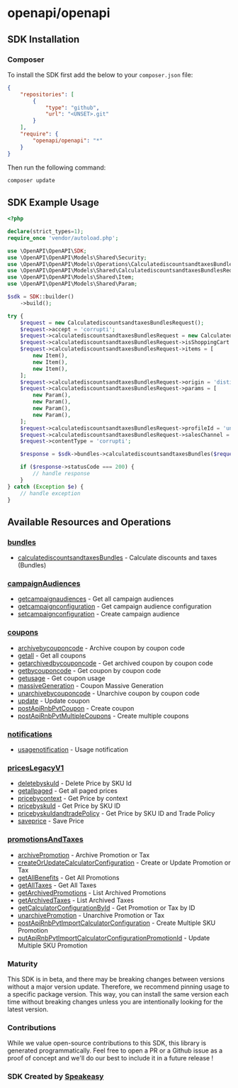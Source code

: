 # openapi/openapi

<!-- Start SDK Installation -->
## SDK Installation

### Composer

To install the SDK first add the below to your `composer.json` file:

```json
{
    "repositories": [
        {
            "type": "github",
            "url": "<UNSET>.git"
        }
    ],
    "require": {
        "openapi/openapi": "*"
    }
}
```

Then run the following command:

```bash
composer update
```
<!-- End SDK Installation -->

## SDK Example Usage
<!-- Start SDK Example Usage -->
```php
<?php

declare(strict_types=1);
require_once 'vendor/autoload.php';

use \OpenAPI\OpenAPI\SDK;
use \OpenAPI\OpenAPI\Models\Shared\Security;
use \OpenAPI\OpenAPI\Models\Operations\CalculatediscountsandtaxesBundlesRequest;
use \OpenAPI\OpenAPI\Models\Shared\CalculatediscountsandtaxesBundlesRequest;
use \OpenAPI\OpenAPI\Models\Shared\Item;
use \OpenAPI\OpenAPI\Models\Shared\Param;

$sdk = SDK::builder()
    ->build();

try {
    $request = new CalculatediscountsandtaxesBundlesRequest();
    $request->accept = 'corrupti';
    $request->calculatediscountsandtaxesBundlesRequest = new CalculatediscountsandtaxesBundlesRequest();
    $request->calculatediscountsandtaxesBundlesRequest->isShoppingCart = false;
    $request->calculatediscountsandtaxesBundlesRequest->items = [
        new Item(),
        new Item(),
        new Item(),
    ];
    $request->calculatediscountsandtaxesBundlesRequest->origin = 'distinctio';
    $request->calculatediscountsandtaxesBundlesRequest->params = [
        new Param(),
        new Param(),
        new Param(),
        new Param(),
    ];
    $request->calculatediscountsandtaxesBundlesRequest->profileId = 'unde';
    $request->calculatediscountsandtaxesBundlesRequest->salesChannel = 'nulla';
    $request->contentType = 'corrupti';

    $response = $sdk->bundles->calculatediscountsandtaxesBundles($request);

    if ($response->statusCode === 200) {
        // handle response
    }
} catch (Exception $e) {
    // handle exception
}
```
<!-- End SDK Example Usage -->

<!-- Start SDK Available Operations -->
## Available Resources and Operations


### [bundles](docs/bundles/README.md)

* [calculatediscountsandtaxesBundles](docs/bundles/README.md#calculatediscountsandtaxesbundles) - Calculate discounts and taxes (Bundles)

### [campaignAudiences](docs/campaignaudiences/README.md)

* [getcampaignaudiences](docs/campaignaudiences/README.md#getcampaignaudiences) - Get all campaign audiences
* [getcampaignconfiguration](docs/campaignaudiences/README.md#getcampaignconfiguration) - Get campaign audience configuration
* [setcampaignconfiguration](docs/campaignaudiences/README.md#setcampaignconfiguration) - Create campaign audience

### [coupons](docs/coupons/README.md)

* [archivebycouponcode](docs/coupons/README.md#archivebycouponcode) - Archive coupon by coupon code
* [getall](docs/coupons/README.md#getall) - Get all coupons
* [getarchivedbycouponcode](docs/coupons/README.md#getarchivedbycouponcode) - Get archived coupon by coupon code
* [getbycouponcode](docs/coupons/README.md#getbycouponcode) - Get coupon by coupon code
* [getusage](docs/coupons/README.md#getusage) - Get coupon usage
* [massiveGeneration](docs/coupons/README.md#massivegeneration) - Coupon Massive Generation
* [unarchivebycouponcode](docs/coupons/README.md#unarchivebycouponcode) - Unarchive coupon by coupon code
* [update](docs/coupons/README.md#update) - Update coupon
* [postApiRnbPvtCoupon](docs/coupons/README.md#postapirnbpvtcoupon) - Create coupon
* [postApiRnbPvtMultipleCoupons](docs/coupons/README.md#postapirnbpvtmultiplecoupons) - Create multiple coupons

### [notifications](docs/notifications/README.md)

* [usagenotification](docs/notifications/README.md#usagenotification) - Usage notification

### [pricesLegacyV1](docs/priceslegacyv1/README.md)

* [deletebyskuId](docs/priceslegacyv1/README.md#deletebyskuid) - Delete Price by SKU Id
* [getallpaged](docs/priceslegacyv1/README.md#getallpaged) - Get all paged prices
* [pricebycontext](docs/priceslegacyv1/README.md#pricebycontext) - Get Price by context
* [pricebyskuId](docs/priceslegacyv1/README.md#pricebyskuid) - Get Price by SKU ID
* [pricebyskuIdandtradePolicy](docs/priceslegacyv1/README.md#pricebyskuidandtradepolicy) - Get Price by SKU ID and Trade Policy
* [saveprice](docs/priceslegacyv1/README.md#saveprice) - Save Price

### [promotionsAndTaxes](docs/promotionsandtaxes/README.md)

* [archivePromotion](docs/promotionsandtaxes/README.md#archivepromotion) - Archive Promotion or Tax
* [createOrUpdateCalculatorConfiguration](docs/promotionsandtaxes/README.md#createorupdatecalculatorconfiguration) - Create or Update Promotion or Tax
* [getAllBenefits](docs/promotionsandtaxes/README.md#getallbenefits) - Get All Promotions
* [getAllTaxes](docs/promotionsandtaxes/README.md#getalltaxes) - Get All Taxes
* [getArchivedPromotions](docs/promotionsandtaxes/README.md#getarchivedpromotions) - List Archived Promotions
* [getArchivedTaxes](docs/promotionsandtaxes/README.md#getarchivedtaxes) - List Archived Taxes
* [getCalculatorConfigurationById](docs/promotionsandtaxes/README.md#getcalculatorconfigurationbyid) - Get Promotion or Tax by ID
* [unarchivePromotion](docs/promotionsandtaxes/README.md#unarchivepromotion) - Unarchive Promotion or Tax
* [postApiRnbPvtImportCalculatorConfiguration](docs/promotionsandtaxes/README.md#postapirnbpvtimportcalculatorconfiguration) - Create Multiple SKU Promotion
* [putApiRnbPvtImportCalculatorConfigurationPromotionId](docs/promotionsandtaxes/README.md#putapirnbpvtimportcalculatorconfigurationpromotionid) - Update Multiple SKU Promotion
<!-- End SDK Available Operations -->

### Maturity

This SDK is in beta, and there may be breaking changes between versions without a major version update. Therefore, we recommend pinning usage
to a specific package version. This way, you can install the same version each time without breaking changes unless you are intentionally
looking for the latest version.

### Contributions

While we value open-source contributions to this SDK, this library is generated programmatically.
Feel free to open a PR or a Github issue as a proof of concept and we'll do our best to include it in a future release !

### SDK Created by [Speakeasy](https://docs.speakeasyapi.dev/docs/using-speakeasy/client-sdks)
